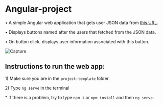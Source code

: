 # Angular-project

• A simple Angular web application that gets user JSON data from [this URL](https://jsonplaceholder.typicode.com/users).

• Displays buttons named after the users that fetched from the JSON data.

• On button click, displays user information associated with this button.

![Capture](https://user-images.githubusercontent.com/57365299/157773492-3657059e-04e2-4362-8136-49f6c6daec1c.JPG)

## **Instructions to run the web app:**

1\) Make sure you are in the `project-template` folder.

2\) Type `ng serve` in the terminal

\* If there is a problem, try to type `npm i` or `npm install` and then `ng serve`.

